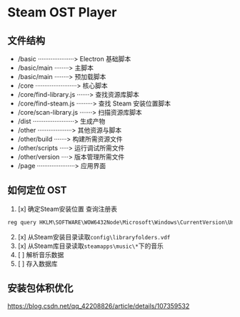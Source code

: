 # Steam OST Player

## 文件结构

* /basic ····················> Electron 基础脚本
* /basic/main ········> 主脚本
* /basic/main ········> 预加载脚本
* /core ·······················> 核心脚本
* /core/find-library.js ·······> 查找资源库脚本
* /core/find-steam.js ·········> 查找 Steam 安装位置脚本
* /core/scan-library.js ·······> 扫描资源库脚本
* /dist ·······················> 生成产物
* /other ···················> 其他资源与脚本
* /other/build ·······> 构建所需资源文件
* /other/scripts ·····> 运行调试所需文件
* /other/version ····> 版本管理所需文件
* /page ·····················> 应用界面

## 如何定位 OST
1. [x] 确定Steam安装位置
查询注册表
```cmd
reg query HKLM\SOFTWARE\WOW6432Node\Microsoft\Windows\CurrentVersion\Uninstall\Steam /v UninstallString
```
2. [x] 从Steam安装目录读取`config\libraryfolders.vdf`
3. [x] 从Steam库目录读取`steamapps\music\*`下的音乐
4. [ ] 解析音乐数据
5. [ ] 存入数据库

## 安装包体积优化
https://blog.csdn.net/qq_42208826/article/details/107359532